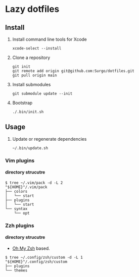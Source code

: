 # Lazy dotfiles
## Install

1. Install command line tools for Xcode

    ```console
    xcode-select --install
    ```

1. Clone a repository

    ```console
    git init
    git remote add origin git@github.com:Surgo/dotfiles.git
    git pull origin main
    ```

1. Install submodules

    ```console
    git submodule update --init
    ```

1. Bootstrap

    ```console
    ./.bin/init.sh
    ```

## Usage

1. Update or regenerate dependencies

    ```console
    ~/.bin/update.sh
    ```

### Vim plugins
#### directory strucutre

```console
$ tree ~/.vim/pack -d -L 2
"${HOME}"/.vim/pack
├── colors
│   └── start
├── plugins
│   └── start
└── syntax
    └── opt
```

### Zzh plugins
#### directory strucutre

- [Oh My Zsh](https://ohmyz.sh/) based.

```console
$ tree ~/.config/zsh/custom -d -L 1
"${HOME}"/.config/zsh/custom
├── plugins
└── themes
```
